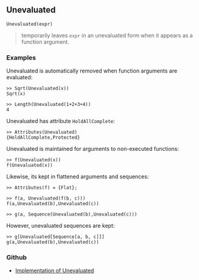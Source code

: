 ## Unevaluated

```
Unevaluated(expr)
```

> temporarily leaves `expr` in an unevaluated form when it appears as a function argument.
 
	
### Examples

Unevaluated is automatically removed when function arguments are evaluated:

```
>> Sqrt(Unevaluated(x))
Sqrt(x)

>> Length(Unevaluated(1+2+3+4))
4
```

Unevaluated has attribute `HoldAllComplete`:

```
>> Attributes(Unevaluated)
{HoldAllComplete,Protected}
```

Unevaluated is maintained for arguments to non-executed functions:

```
>> f(Unevaluated(x))
f(Unevaluated(x))
```

Likewise, its kept in flattened arguments and sequences:

```
>> Attributes(f) = {Flat};

>> f(a, Unevaluated(f(b, c)))
f(a,Unevaluated(b),Unevaluated(c))

>> g(a, Sequence(Unevaluated(b),Unevaluated(c)))
```

However, unevaluated sequences are kept:

```
>> g[Unevaluated[Sequence[a, b, c]]]
g(a,Unevaluated(b),Unevaluated(c))
```

### Github

* [Implementation of Unevaluated](https://github.com/axkr/symja_android_library/blob/master/symja_android_library/matheclipse-core/src/main/java/org/matheclipse/core/builtin/Programming.java#L3143) 
